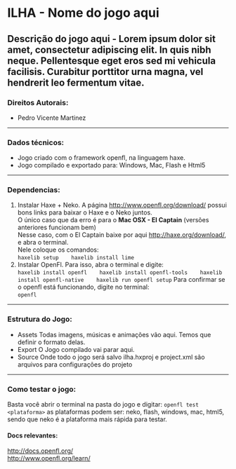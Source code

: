# ILHA - Nome do jogo aqui
Descrição do jogo aqui - Lorem ipsum dolor sit amet, consectetur adipiscing elit. In quis nibh neque. Pellentesque eget eros sed mi vehicula facilisis. Curabitur porttitor urna magna, vel hendrerit leo fermentum vitae.
---
### Direitos Autorais:
* Pedro Vicente Martinez
---
### Dados técnicos:
* Jogo criado com o framework openfl, na linguagem haxe.
* Jogo compilado e exportado para: Windows, Mac, Flash e Html5
---
### Dependencias:
1. Instalar Haxe + Neko.
A página http://www.openfl.org/download/ possui bons links para baixar o Haxe e o Neko juntos.   
O único caso que da erro é para o __Mac OSX - El Captain__ (versões anteriores funcionam bem)   
Nesse caso, com o El Captain baixe por aqui http://haxe.org/download/, e abra o terminal.   
Nele coloque os comandos:   
`
haxelib setup   
haxelib install lime
`
2. Instalar OpenFl. Para isso, abra o terminal e digite:   
`
haxelib install openfl   
haxelib install openfl-tools   
haxelib install openfl-native   
haxelib run openfl setup
`
Para confirmar se o openfl está funcionando, digite no terminal:   
`
openfl
`
---
### Estrutura do Jogo:
* Assets
  Todas imagens, músicas e animações vão aqui. Temos que definir o formato delas.
* Export
  O Jogo compilado vai parar aqui.
* Source
  Onde todo o jogo será salvo
ilha.hxproj e project.xml são arquivos para configurações do projeto
---
### Como testar o jogo:
Basta você abrir o terminal na pasta do jogo e digitar:
`openfl test <plataforma>` as plataformas podem ser: neko, flash, windows, mac, html5, sendo que neko é a plataforma mais rápida para testar.
#### Docs relevantes:
http://docs.openfl.org/   
http://www.openfl.org/learn/
